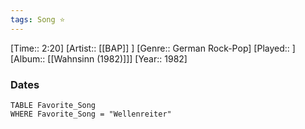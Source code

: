 ```yaml
---
tags: Song ⭐ 
---
```

[Time:: 2:20]
[Artist:: [[BAP]] ]
[Genre:: German Rock-Pop]
[Played:: ]
[Album:: [[Wahnsinn (1982)]]]
[Year:: 1982]
### Dates
````dataview
TABLE Favorite_Song
WHERE Favorite_Song = "Wellenreiter"
````